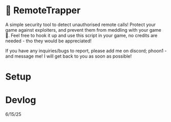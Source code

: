 # 🔐 RemoteTrapper
A simple security tool to detect unauthorised remote calls! Protect your game against exploiters, and prevent them from meddling with your game 👀. Feel free to hook it up and use this script in your game, no credits are needed - tho they would be appreciated!

If you have any inquiries/bugs to report, please add me on discord; phoon1 - and message me! I will get back to you as soon as possible!

# Setup



# Devlog

6/15/25
